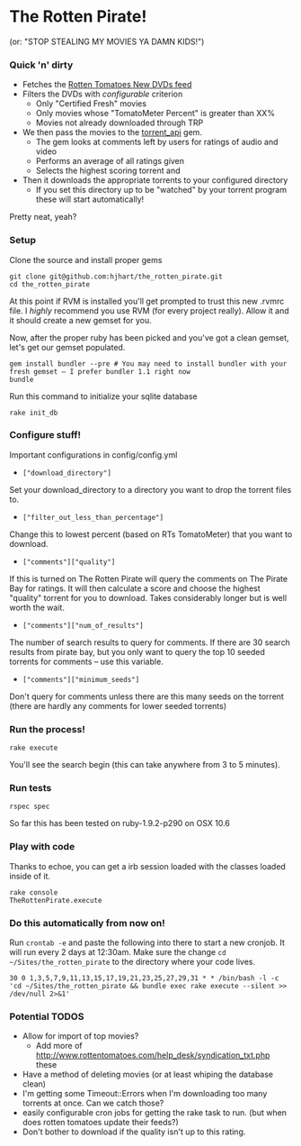 # The Rotten Pirate! 
(or: "STOP STEALING MY MOVIES YA DAMN KIDS!")

### Quick 'n' dirty

 - Fetches the [Rotten Tomatoes New DVDs feed](http://www.rottentomatoes.com/syndication/tab/new_releases.txt)
 - Filters the DVDs with *configurable* criterion
   - Only "Certified Fresh" movies
   - Only movies whose "TomatoMeter Percent" is greater than XX%
   - Movies not already downloaded through TRP
 - We then pass the movies to the [torrent_api](https://github.com/hjhart/torrent_api) gem.
   - The gem looks at comments left by users for ratings of audio and video
   - Performs an average of all ratings given
   - Selects the highest scoring torrent and
 - Then it downloads the appropriate torrents to your configured directory
   - If you set this directory up to be "watched" by your torrent program these will start automatically!

Pretty neat, yeah?

### Setup

Clone the source and install proper gems

	git clone git@github.com:hjhart/the_rotten_pirate.git
	cd the_rotten_pirate
	
At this point if RVM is installed you'll get prompted to trust this new .rvmrc file. I *highly* recommend you use RVM (for every project really). Allow it and it should create a new gemset for you.

Now, after the proper ruby has been picked and you've got a clean gemset, let's get our gemset populated.

	gem install bundler --pre # You may need to install bundler with your fresh gemset – I prefer bundler 1.1 right now
	bundle

Run this command to initialize your sqlite database

	rake init_db
	
### Configure stuff!

Important configurations in config/config.yml

* `["download_directory"]`

Set your download_directory to a directory you want to drop the torrent files to.

* `["filter_out_less_than_percentage"]`

Change this to lowest percent (based on RTs TomatoMeter) that you want to download.

* `["comments"]["quality"]`

If this is turned on The Rotten Pirate will query the comments on The Pirate Bay for ratings. It will then calculate a score and choose the highest "quality" torrent for you to download. Takes considerably longer but is well worth the wait.

* `["comments"]["num_of_results"]`

The number of search results to query for comments. If there are 30 search results from pirate bay, but you only want to query the top 10 seeded torrents for comments – use this variable.

* `["comments"]["minimum_seeds"]`

Don't query for comments unless there are this many seeds on the torrent (there are hardly any comments for lower seeded torrents)

### Run the process!

	rake execute
	
You'll see the search begin (this can take anywhere from 3 to 5 minutes).

### Run tests

	rspec spec

So far this has been tested on ruby-1.9.2-p290 on OSX 10.6
	
### Play with code

Thanks to echoe, you can get a irb session loaded with the classes loaded inside of it.

	rake console
	TheRottenPirate.execute
	
### Do this automatically from now on!

Run `crontab -e` and paste the following into there to start a new cronjob. It will run every 2 days at 12:30am. Make sure the change `cd ~/Sites/the_rotten_pirate` to the directory where your code lives.

	30 0 1,3,5,7,9,11,13,15,17,19,21,23,25,27,29,31 * * /bin/bash -l -c 'cd ~/Sites/the_rotten_pirate && bundle exec rake execute --silent >> /dev/null 2>&1'

### Potential TODOS

* Allow for import of top movies?
	* Add more of http://www.rottentomatoes.com/help_desk/syndication_txt.php these
* Have a method of deleting movies (or at least whiping the database clean)
* I'm getting some Timeout::Errors when I'm downloading too many torrents at once. Can we catch those?
* easily configurable cron jobs for getting the rake task to run. (but when does rotten tomatoes update their feeds?)
* Don't bother to download if the quality isn't up to this rating.